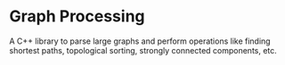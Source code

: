 # Graph Processing
A C++ library to parse large graphs and perform operations like finding shortest paths, topological sorting, strongly connected components, etc.
